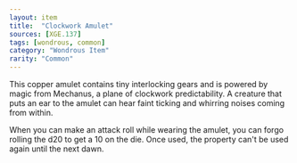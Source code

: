 ```yaml
---
layout: item
title:  "Clockwork Amulet"
sources: [XGE.137]
tags: [wondrous, common]
category: "Wondrous Item"
rarity: "Common"
---
```


This copper amulet contains tiny interlocking gears and is powered by magic from Mechanus, a plane of clockwork predictability. A creature that puts an ear to the amulet can hear faint ticking and whirring noises coming from within.

When you can make an attack roll while wearing the amulet, you can forgo rolling the d20 to get a 10 on the die. Once used, the property can't be used again until the next dawn.